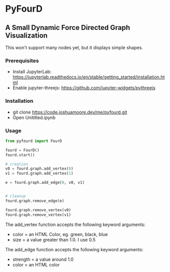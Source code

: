 # PyFourD
## A Small Dynamic Force Directed Graph Visualization

This won't support many nodes yet, but it displays simple shapes. 

### Prerequisites

* Install JupyterLab: https://jupyterlab.readthedocs.io/en/stable/getting_started/installation.html
* Enable jupyter-threejs: https://github.com/jupyter-widgets/pythreejs

### Installation

* git clone https://code.joshuamoore.dev/me/pyfourd.git
* Open Unititled.ipynb

### Usage


```py
from pyfourd import FourD

fourd = FourD()
fourd.start()

# creation
v0 = fourd.graph.add_vertex(0)
v1 = fourd.graph.add_vertex(1)

e = fourd.graph.add_edge(0, v0, v1)


# cleanup
fourd.graph.remove_edge(e)

fourd.graph.remove_vertex(v0)
fourd.graph.remove_vertex(v1)
```

The add_vertex function accepts the following keyword arguments:

* color = an HTML Color, eg. green, black, blue
* size = a value greater than 1.0. I use 0.5

The add_edge function accepts the following keyword arguments:

* strength = a value around 1.0
* color = an HTML color
